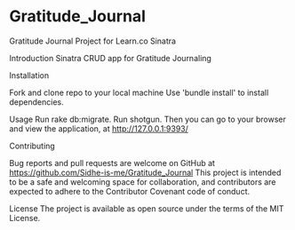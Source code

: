 # Gratitude_Journal
Gratitude Journal Project for Learn.co Sinatra


Introduction
Sinatra CRUD app for Gratitude Journaling

Installation

Fork and clone repo to your local machine
Use 'bundle install' to install dependencies.

Usage
Run rake db:migrate.
Run shotgun.
Then you can go to your browser and view the application, at http://127.0.0.1:9393/

Contributing

Bug reports and pull requests are welcome on GitHub at https://github.com/Sidhe-is-me/Gratitude_Journal
 This project is intended to be a safe and welcoming space for collaboration, and contributors are expected to adhere to the Contributor Covenant code of conduct.

License
The project is available as open source under the terms of the MIT License.
